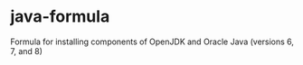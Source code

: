 java-formula
============

Formula for installing components of OpenJDK and Oracle Java (versions 6, 7, and 8)
